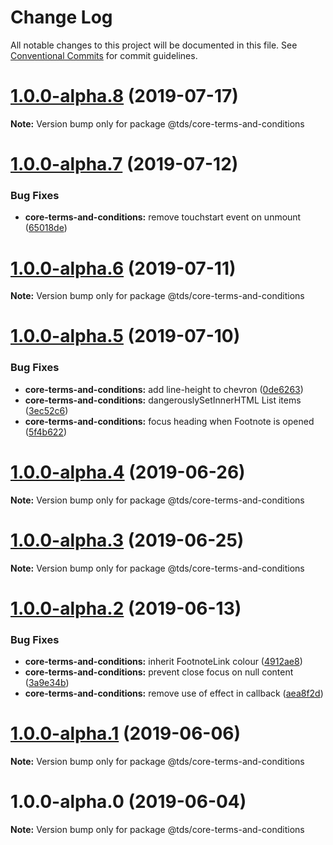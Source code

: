 # Change Log

All notable changes to this project will be documented in this file.
See [Conventional Commits](https://conventionalcommits.org) for commit guidelines.

# [1.0.0-alpha.8](https://github.com/telus/tds-core/compare/@tds/core-terms-and-conditions@1.0.0-alpha.7...@tds/core-terms-and-conditions@1.0.0-alpha.8) (2019-07-17)

**Note:** Version bump only for package @tds/core-terms-and-conditions





# [1.0.0-alpha.7](https://github.com/telus/tds-core/compare/@tds/core-terms-and-conditions@1.0.0-alpha.6...@tds/core-terms-and-conditions@1.0.0-alpha.7) (2019-07-12)


### Bug Fixes

* **core-terms-and-conditions:** remove touchstart event on unmount ([65018de](https://github.com/telus/tds-core/commit/65018de))





# [1.0.0-alpha.6](https://github.com/telus/tds-core/compare/@tds/core-terms-and-conditions@1.0.0-alpha.5...@tds/core-terms-and-conditions@1.0.0-alpha.6) (2019-07-11)

**Note:** Version bump only for package @tds/core-terms-and-conditions





# [1.0.0-alpha.5](https://github.com/telus/tds-core/compare/@tds/core-terms-and-conditions@1.0.0-alpha.4...@tds/core-terms-and-conditions@1.0.0-alpha.5) (2019-07-10)


### Bug Fixes

* **core-terms-and-conditions:** add line-height to chevron ([0de6263](https://github.com/telus/tds-core/commit/0de6263))
* **core-terms-and-conditions:** dangerouslySetInnerHTML List items ([3ec52c6](https://github.com/telus/tds-core/commit/3ec52c6))
* **core-terms-and-conditions:** focus heading when Footnote is opened ([5f4b622](https://github.com/telus/tds-core/commit/5f4b622))





# [1.0.0-alpha.4](https://github.com/telus/tds-core/compare/@tds/core-terms-and-conditions@1.0.0-alpha.3...@tds/core-terms-and-conditions@1.0.0-alpha.4) (2019-06-26)

**Note:** Version bump only for package @tds/core-terms-and-conditions





# [1.0.0-alpha.3](https://github.com/telus/tds-core/compare/@tds/core-terms-and-conditions@1.0.0-alpha.2...@tds/core-terms-and-conditions@1.0.0-alpha.3) (2019-06-25)

**Note:** Version bump only for package @tds/core-terms-and-conditions





# [1.0.0-alpha.2](https://github.com/telus/tds-core/compare/@tds/core-terms-and-conditions@1.0.0-alpha.1...@tds/core-terms-and-conditions@1.0.0-alpha.2) (2019-06-13)


### Bug Fixes

* **core-terms-and-conditions:** inherit FootnoteLink colour ([4912ae8](https://github.com/telus/tds-core/commit/4912ae8))
* **core-terms-and-conditions:** prevent close focus on null content ([3a9e34b](https://github.com/telus/tds-core/commit/3a9e34b))
* **core-terms-and-conditions:** remove use of effect in callback ([aea8f2d](https://github.com/telus/tds-core/commit/aea8f2d))





# [1.0.0-alpha.1](https://github.com/telus/tds-core/compare/@tds/core-terms-and-conditions@1.0.0-alpha.0...@tds/core-terms-and-conditions@1.0.0-alpha.1) (2019-06-06)

**Note:** Version bump only for package @tds/core-terms-and-conditions





# 1.0.0-alpha.0 (2019-06-04)

**Note:** Version bump only for package @tds/core-terms-and-conditions
